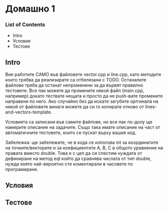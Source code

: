 # Домашно 1

### List of Contents
* Intro
* Условия
* Тестове

## Intro
Вие работите САМО във файловете vector.cpp и line.cpp, като методите които трябва да реализирате са отбелязани с TODO. Останалите файлове тряба да останат непроменени за да вървят правилно тестовете. Все пак можете да промените някой файл (main.cpp, например) докато тествате нещата и просто да не push-вате промените направени по него. Ако случайно без да искате загубите орrгинала на някой от файловете винаги можете да си го копирате отново от lines-and-vectors-template.  

Условията са записани във самите файлове, но все пак по-долу ще намерите описание на задачите. Също така имате описание на част от автоматичните тестовете, които се пускат върху вашия код.

Забележка: ще забележите, че в кода се използва int за координатите на точките/векторите и за коефициентите A, B, C в общото уравнение на правата вместо double. Това е с цел да си спестим нуждата от дефиниране на метод eql който да сравнява числата от тип double, нужда която най-вероятно сте коментирали в часовете по програмиране.

## Условия

## Тестове